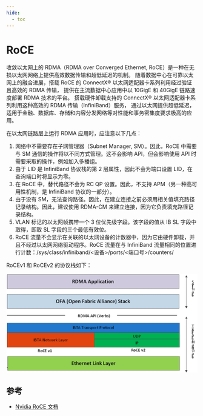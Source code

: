 ```yaml
---
hide:
  - toc
---
```


# RoCE

收敛以太网上的 RDMA（RDMA over Converged Ethernet, RoCE）是一种在无损以太网网络上提供高效数据传输和超低延迟的机制。
随着数据中心在可靠以太网上的融合进展，搭载 RoCE 的 ConnectX® 以太网适配器卡系列利用经过验证且高效的 RDMA 传输，
提供在主流数据中心应用中以 10GigE 和 40GigE 链路速度部署 RDMA 技术的平台。
搭载硬件卸载支持的 ConnectX® 以太网适配器卡系列利用这种高效的 RDMA 传输（InfiniBand）服务，
通过以太网提供超低延迟，适用于金融、数据库、存储和内容分发网络等对性能和事务密集度要求极高的应用。

在以太网链路层上运行 RDMA 应用时，应注意以下几点：

1. 网络中不需要存在子网管理器（Subnet Manager, SM）。因此，RoCE 中需要与 SM 通信的操作将以不同方式管理。这不会影响 API，但会影响使用 API 时需要采取的操作，例如加入多播组。
2. 由于 LID 是 InfiniBand 协议栈的第 2 层属性，因此不会为端口设置 LID，在查询端口时将显示为零。
3. 在 RoCE 中，替代路径不会为 RC QP 设置。因此，不支持 APM（另一种高可用性机制，是 InfiniBand 协议的一部分）。
4. 由于没有 SM，无法查询路径。因此，在建立连接之前必须用相关值填充路径记录结构。因此，建议使用 RDMA-CM 来建立连接，因为它负责填充路径记录结构。
5. VLAN 标记的以太网帧携带一个 3 位优先级字段。该字段的值从 IB SL 字段中取得，即取 SL 字段的三个最低有效位。
6. RoCE 流量不会显示在关联的以太网设备的计数器中，因为它由硬件卸载，并且不经过以太网网络驱动程序。RoCE 流量在与 InfiniBand 流量相同的位置进行计数：/sys/class/infiniband/<设备>/ports/<端口号>/counters/

RoCEv1 和 RoCEv2 的协议栈如下：

![roce protocol stack](./images/roce.webp)

## 参考

- [Nvidia RoCE 文档](https://docs.nvidia.com/networking/display/mlnxenv497100lts/rdma+over+converged+ethernet+(roce))
